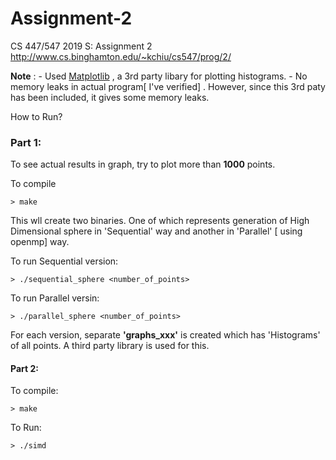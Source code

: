# Assignment-2
CS 447/547 2019 S: Assignment 2
http://www.cs.binghamton.edu/~kchiu/cs547/prog/2/

**Note** : 
	- Used [Matplotlib](https://github.com/lava/matplotlib-cpp) , a 3rd party libary for plotting histograms.
	- No memory leaks in actual program[ I've verified] . However, since this 3rd paty has been included, it gives some memory leaks.

How to Run?

### Part 1:

To see actual results in graph, try to plot more than **1000** points.

To compile 

	> make

 This wll create two binaries. One of which represents generation of High Dimensional sphere in 'Sequential' way and another in 'Parallel' [ using openmp] way.

 To run Sequential version:

 	> ./sequential_sphere <number_of_points>

 To run Parallel versin:

 	> ./parallel_sphere <number_of_points>


 For each version, separate __'graphs_xxx'__ is created which has 'Histograms' of all points. A third party library is used for this.

#### Part 2:

To compile:

	> make

To Run:

	> ./simd